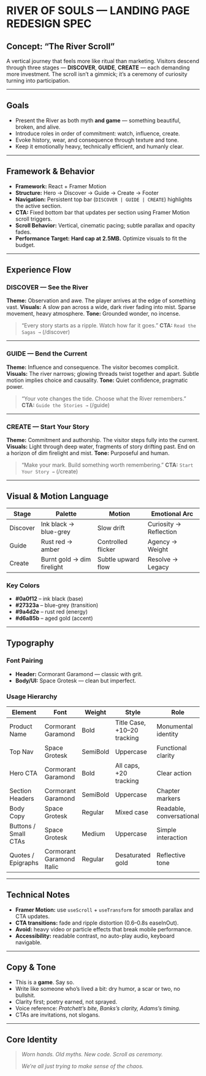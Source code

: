 # RIVER OF SOULS — LANDING PAGE REDESIGN SPEC

## Concept: “The River Scroll”

A vertical journey that feels more like ritual than marketing. Visitors descend through three stages — **DISCOVER**, **GUIDE**, **CREATE** — each demanding more investment. The scroll isn’t a gimmick; it’s a ceremony of curiosity turning into participation.

---

## Goals

- Present the River as both myth **and game** — something beautiful, broken, and alive.
- Introduce roles in order of commitment: watch, influence, create.
- Evoke history, wear, and consequence through texture and tone.
- Keep it emotionally heavy, technically efficient, and humanly clear.

---

## Framework & Behavior

- **Framework:** React + Framer Motion
- **Structure:** Hero → Discover → Guide → Create → Footer
- **Navigation:** Persistent top bar (`DISCOVER | GUIDE | CREATE`) highlights the active section.
- **CTA:** Fixed bottom bar that updates per section using Framer Motion scroll triggers.
- **Scroll Behavior:** Vertical, cinematic pacing; subtle parallax and opacity fades.
- **Performance Target:** **Hard cap at 2.5MB.** Optimize visuals to fit the budget.

---

## Experience Flow

### DISCOVER — See the River

**Theme:** Observation and awe. The player arrives at the edge of something vast.
**Visuals:** A slow pan across a wide, dark river fading into mist. Sparse movement, heavy atmosphere.
**Tone:** Grounded wonder, no incense.

> “Every story starts as a ripple. Watch how far it goes.”
> **CTA:** `Read the Sagas →` (/discover)

---

### GUIDE — Bend the Current

**Theme:** Influence and consequence. The visitor becomes complicit.
**Visuals:** The river narrows; glowing threads twist together and apart. Subtle motion implies choice and causality.
**Tone:** Quiet confidence, pragmatic power.

> “Your vote changes the tide. Choose what the River remembers.”
> **CTA:** `Guide the Stories →` (/guide)

---

### CREATE — Start Your Story

**Theme:** Commitment and authorship. The visitor steps fully into the current.
**Visuals:** Light through deep water, fragments of story drifting past. End on a horizon of dim firelight and mist.
**Tone:** Purposeful and human.

> “Make your mark. Build something worth remembering.”
> **CTA:** `Start Your Story →` (/create)

---

## Visual & Motion Language

| Stage    | Palette                    | Motion             | Emotional Arc          |
| -------- | -------------------------- | ------------------ | ---------------------- |
| Discover | Ink black → blue-grey      | Slow drift         | Curiosity → Reflection |
| Guide    | Rust red → amber           | Controlled flicker | Agency → Weight        |
| Create   | Burnt gold → dim firelight | Subtle upward flow | Resolve → Legacy       |

### Key Colors

- **#0a0f12** – ink black (base)
- **#27323a** – blue-grey (transition)
- **#9a4d2e** – rust red (energy)
- **#d6a85b** – aged gold (accent)

---

## Typography

### Font Pairing

- **Header:** Cormorant Garamond — classic with grit.
- **Body/UI:** Space Grotesk — clean but imperfect.

### Usage Hierarchy

| Element              | Font                      | Weight   | Style                       | Role                     |
| -------------------- | ------------------------- | -------- | --------------------------- | ------------------------ |
| Product Name         | Cormorant Garamond        | Bold     | Title Case, +10–20 tracking | Monumental identity      |
| Top Nav              | Space Grotesk             | SemiBold | Uppercase                   | Functional clarity       |
| Hero CTA             | Cormorant Garamond        | Bold     | All caps, +20 tracking      | Clear action             |
| Section Headers      | Cormorant Garamond        | SemiBold | Uppercase                   | Chapter markers          |
| Body Copy            | Space Grotesk             | Regular  | Mixed case                  | Readable, conversational |
| Buttons / Small CTAs | Space Grotesk             | Medium   | Uppercase                   | Simple interaction       |
| Quotes / Epigraphs   | Cormorant Garamond Italic | Regular  | Desaturated gold            | Reflective tone          |

---

## Technical Notes

- **Framer Motion:** use `useScroll` + `useTransform` for smooth parallax and CTA updates.
- **CTA transitions:** fade and ripple distortion (0.6–0.8s easeInOut).
- **Avoid:** heavy video or particle effects that break mobile performance.
- **Accessibility:** readable contrast, no auto-play audio, keyboard navigable.

---

## Copy & Tone

- This is a **game**. Say so.
- Write like someone who’s lived a bit: dry humor, a scar or two, no bullshit.
- Clarity first; poetry earned, not sprayed.
- Voice reference: _Pratchett’s bite, Banks’s clarity, Adams’s timing._
- CTAs are invitations, not slogans.

---

## Core Identity

> _Worn hands. Old myths. New code. Scroll as ceremony._
>
> _We’re all just trying to make sense of the chaos._
